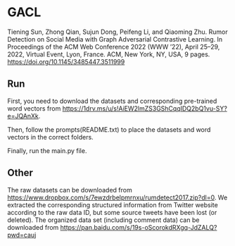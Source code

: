 # GACL

Tiening Sun, Zhong Qian, Sujun Dong, Peifeng Li, and Qiaoming Zhu. Rumor Detection on Social Media with Graph Adversarial Contrastive Learning. In Proceedings of the ACM Web Conference 2022 (WWW ’22), April 25–29, 2022, Virtual Event, Lyon, France. ACM, New York, NY, USA, 9 pages. https://doi.org/10.1145/3485447.3511999


## Run

First, you need to download the datasets and corresponding pre-trained word vectors from https://1drv.ms/u/s!AiEW2lmZS3GShCqqIDQ2bQ1vu-SY?e=JQAnXk.

Then, follow the prompts(README.txt) to place the datasets and word vectors in the correct folders.

Finally, run the main.py file.

## Other

The raw datasets can be downloaded from https://www.dropbox.com/s/7ewzdrbelpmrnxu/rumdetect2017.zip?dl=0. We extracted the corresponding structured information from Twitter website according to the raw data ID, but some source tweets have been lost (or deleted). The organized data set (including comment data) can be downloaded from https://pan.baidu.com/s/19s-oScorokdRXgq-JdZALQ?pwd=cauj

